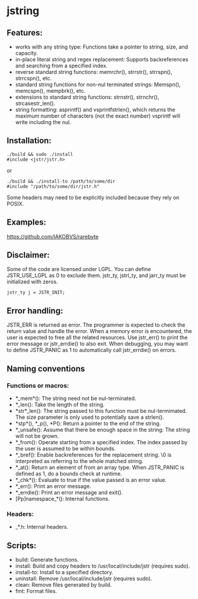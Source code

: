 # jstring

## Features:
- works with any string type: Functions take a pointer to string, size, and capacity.
- in-place literal string and regex replacement: Supports backreferences and
searching from a specified index.
- reverse standard string functions: memrchr\(\), strrstr\(\), strrspn\(\), strrcspn\(\),
etc.
- standard string functions for non-nul terminated strings: Memspn\(\), memcspn\(\),
mempbrk\(\), etc.
- extensions to standard string functions: strnstr\(\), strnchr\(\), strcasestr\_len\(\).
- string formatting: asprintf\(\) and vsprintfstrlen\(\), which returns the maximum
number of characters \(not the exact number\) vsprintf will write including the nul.

## Installation:

```
./build && sudo ./install
#include <jstr/jstr.h>
```

or

```
./build && ./install-to /path/to/some/dir
#include "/path/to/some/dir/jstr.h"
```

Some headers may need to be explicitly included because they rely on POSIX.

## Examples:
https://github.com/IAKOBVS/rarebyte

## Disclaimer:
Some of the code are licensed under LGPL. You can define JSTR\_USE\_LGPL as 0 to exclude them. jstr\_ty, jstrl\_ty, and
jarr\_ty must be initialized with zeros.

```
jstr_ty j = JSTR_INIT;
```

## Error handling:
JSTR\_ERR is returned as error. The programmer is expected to check the return value
and handle the error. When a memory error is encountered, the user is expected to free
all the related resources. Use jstr\_err\(\) to print the error message or jstr\_errdie\(\)
to also exit. When debugging, you may want to define JSTR\_PANIC as 1 to automatically
call jstr\_errdie\(\) on errors.

## Naming conventions
### Functions or macros:
- \*\_mem\*\(\): The string need not be nul-terminated.
- \*\_len\(\): Take the length of the string.
- \*str\*\_len\(\): The string passed to this function must be nul-termimated.
The size parameter is only used to potentially save a strlen\(\).
- \*stp\*\(\), \*\_p\(\), \*P\(\): Return a pointer to the end of the string.
- \*\_unsafe\(\): Assume that there be enough space in the string: The string will
not be grown.
- \*\_from\(\): Operate starting from a specified index. The index passed by the user
is assumed to be within bounds.
- \*\_bref\(\): Enable backreferences for the replacement string. \0 is interpreted
as referring to the whole matched string.
- \*\_at\(\): Return an element of from an array type. When JSTR\_PANIC is defined as
1, do a bounds check at runtime.
- \*\_chk\*\(\): Evaluate to true if the value passed is an error value.
- \*\_err\(\): Print an error message.
- \*\_errdie\(\): Print an error message and exit\(\).
- [Pp]namespace\_\*\(\): Internal functions.
### Headers:
- \_\*.h: Internal headers.

## Scripts:
- build: Generate functions.
- install: Build and copy headers to /usr/local/include/jstr \(requires sudo\).
- install-to: Install to a specified directory.
- uninstall: Remove /usr/local/include/jstr \(requires sudo\).
- clean: Remove files generated by build.
- fmt: Format files.
